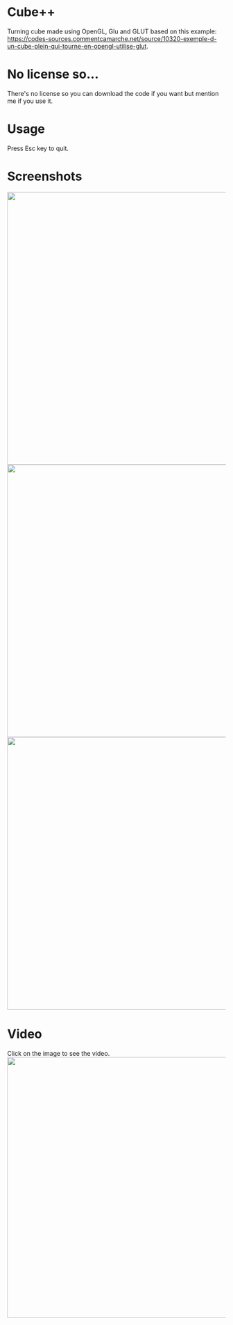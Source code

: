 # Cube++
Turning cube made using OpenGL, Glu and GLUT based on this example: https://codes-sources.commentcamarche.net/source/10320-exemple-d-un-cube-plein-qui-tourne-en-opengl-utilise-glut.

# No license so...
There's no license so you can download the code if you want but mention me if you use it.

# Usage
Press Esc key to quit.

# Screenshots
<img name="screenshot1" src="https://user-images.githubusercontent.com/71902913/111007864-1b363a00-8390-11eb-9ec5-69c6dc91d402.png" height="627">
<img name="screenshot2" src="https://user-images.githubusercontent.com/71902913/111007866-1bced080-8390-11eb-8934-323dfb5359dd.png" height="627">
<img name="screenshot3" src="https://user-images.githubusercontent.com/71902913/111007870-1bced080-8390-11eb-8a86-22d367d4ba3f.png" height="627">

# Video
Click on the image to see the video.  
<a target="_blank" href="https://user-images.githubusercontent.com/71902913/111369965-ef6cca00-8697-11eb-92d2-4069a72b17c4.mp4">
  <img name="video" src="https://user-images.githubusercontent.com/71902913/111379428-6b204400-86a3-11eb-8696-e988bff50eaf.png" height="600">
</a>
